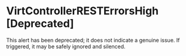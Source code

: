 # VirtControllerRESTErrorsHigh [Deprecated]

This alert has been deprecated; it does not indicate a genuine issue. If
triggered, it may be safely ignored and silenced.

